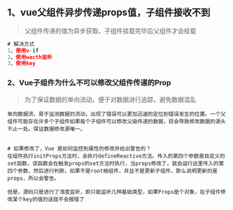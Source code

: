 ## 1、vue父组件异步传递props值，子组件接收不到

> 父组件传递的值为异步获取，子组件挂载完毕后父组件才会挂载
>

```javascript
# 解决方式
1、使用v-if
2、使用wacth监听
3、使用key
```

### 2、Vue子组件为什么不可以修改父组件传递的Prop

> 为了保证数据的单向流动，便于对数据进行追踪，避免数据混乱

```
单向数据流，易于监测数据的流动，出现了错误可以更加迅速的定位到错误发生的位置。一个父组件可能存在许多个子组件如果每个子组件可以修改父级传递的数据，将会导致修改数据的源头不止一处。保证数据修改源唯一。


# 如果修改了，Vue 是如何监控到属性的修改并给出警告的？
在组件执行initProps方法时，会执行defineReactive方法。传入的第四个参数是自定义的set函数，该函数会在触发props的set方法时执行，当props修改了，就会运行这里传入的第四个参数，然后进行判断，如果不是root根组件，并且不是更新子组件，那么说明更新的是props，所以会警告。

但是，源码只是进行了浅度监听，即只能监听几种基础类型，如果Props是个对象，在子组件修改某个key的值的话就不会报错了

```

